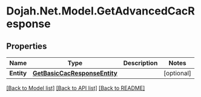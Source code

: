 # Dojah.Net.Model.GetAdvancedCacResponse

## Properties

Name | Type | Description | Notes
------------ | ------------- | ------------- | -------------
**Entity** | [**GetBasicCacResponseEntity**](GetBasicCacResponseEntity.md) |  | [optional] 

[[Back to Model list]](../README.md#documentation-for-models) [[Back to API list]](../README.md#documentation-for-api-endpoints) [[Back to README]](../README.md)

